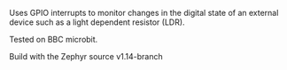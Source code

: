 Uses GPIO interrupts to monitor changes in the digital state of an external device such as a light dependent resistor (LDR).

Tested on BBC microbit.

Build with the Zephyr source v1.14-branch
